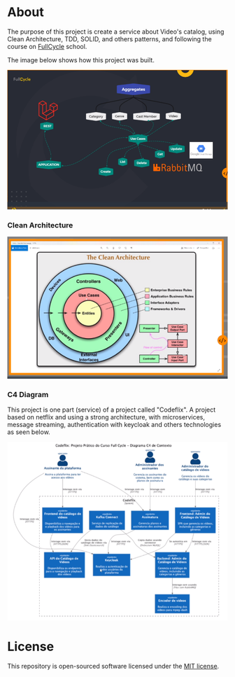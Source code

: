 # About

The purpose of this project is create a service about Video's catalog, using Clean Architecture, TDD, SOLID, and others patterns, and following the course on [FullCycle][fullcycle] school.

The image below shows how this project was built.

![project-architecture](./docs/assets/project-architecture.png "Project architecture")

### Clean Architecture
![clean-architecture](./docs/assets/clean-architecture.png "Clean architecture")

### C4 Diagram

This project is one part (service) of a project called "Codeflix". A project based on netflix and using a strong architecture, with microservices, message streaming, authentication with keycloak and others technologies as seen below.

![c4-diagram](./docs/assets/C4-Diagram.png "C4 Diagram")

# License
This repository is open-sourced software licensed under the [MIT license][mit-site].

[fullcycle]: https://fullcycle.com.br/
[mit-site]: https://opensource.org/license/mit/
